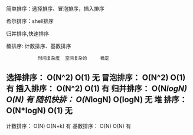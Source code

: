 简单排序：选择排序、冒泡排序，插入排序

希尔排序：shell排序

归并排序,快速排序

桶排序: 计数排序、基数排序


	            时间复杂度  空间复杂的     稳定
选择排序：            O(N^2)      O(1)         无
冒泡排序：            O(N^2)      O(1)         有
插入排序：            O(N^2)      O(1)         有
归并排序：            O(N*logN)   O(N)         有
随机快排：            O(N*logN)   O(logN)      无
堆 排序：             O(N*logN)   O(1)         无 
----------------------------------
计数排序：            O(N)        O(N+k)       有 
基数排序：            O(N)        O(N)         有 

